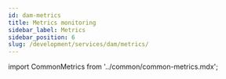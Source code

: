 ```yaml
---
id: dam-metrics
title: Metrics monitoring
sidebar_label: Metrics
sidebar_position: 6
slug: /development/services/dam/metrics/
---
```

import CommonMetrics from '../common/common-metrics.mdx';

<CommonMetrics />






